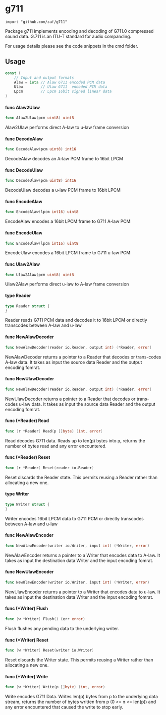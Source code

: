 # g711

    import "github.com/zaf/g711"

Package g711 implements encoding and decoding of G711.0 compressed sound data.
G.711 is an ITU-T standard for audio companding.

For usage details please see the code snippets in the cmd folder.

## Usage

```go
const (
	// Input and output formats
	Alaw = iota // Alaw G711 encoded PCM data
	Ulaw        // Ulaw G711  encoded PCM data
	Lpcm        // Lpcm 16bit signed linear data
)
```

#### func  Alaw2Ulaw

```go
func Alaw2Ulaw(pcm uint8) uint8
```
Alaw2Ulaw performs direct A-law to u-law frame conversion

#### func  DecodeAlaw

```go
func DecodeAlaw(pcm uint8) int16
```
DecodeAlaw decodes an A-law PCM frame to 16bit LPCM

#### func  DecodeUlaw

```go
func DecodeUlaw(pcm uint8) int16
```
DecodeUlaw decodes a u-law PCM frame to 16bit LPCM

#### func  EncodeAlaw

```go
func EncodeAlaw(lpcm int16) uint8
```
EncodeAlaw encodes a 16bit LPCM frame to G711 A-law PCM

#### func  EncodeUlaw

```go
func EncodeUlaw(lpcm int16) uint8
```
EncodeUlaw encodes a 16bit LPCM frame to G711 u-law PCM

#### func  Ulaw2Alaw

```go
func Ulaw2Alaw(pcm uint8) uint8
```
Ulaw2Alaw performs direct u-law to A-law frame conversion

#### type Reader

```go
type Reader struct {
}
```

Reader reads G711 PCM data and decodes it to 16bit LPCM or directly transcodes
between A-law and u-law

#### func  NewAlawDecoder

```go
func NewAlawDecoder(reader io.Reader, output int) (*Reader, error)
```
NewAlawDecoder returns a pointer to a Reader that decodes or trans-codes A-law
data. It takes as input the source data Reader and the output encoding fomrat.

#### func  NewUlawDecoder

```go
func NewUlawDecoder(reader io.Reader, output int) (*Reader, error)
```
NewUlawDecoder returns a pointer to a Reader that decodes or trans-codes u-law
data. It takes as input the source data Reader and the output encoding fomrat.

#### func (*Reader) Read

```go
func (r *Reader) Read(p []byte) (int, error)
```
Read decodes G711 data. Reads up to len(p) bytes into p, returns the number of
bytes read and any error encountered.

#### func (*Reader) Reset

```go
func (r *Reader) Reset(reader io.Reader)
```
Reset discards the Reader state. This permits reusing a Reader rather than
allocating a new one.

#### type Writer

```go
type Writer struct {
}
```

Writer encodes 16bit LPCM data to G711 PCM or directly transcodes between A-law
and u-law

#### func  NewAlawEncoder

```go
func NewAlawEncoder(writer io.Writer, input int) (*Writer, error)
```
NewAlawEncoder returns a pointer to a Writer that encodes data to A-law. It
takes as input the destination data Writer and the input encoding fomrat.

#### func  NewUlawEncoder

```go
func NewUlawEncoder(writer io.Writer, input int) (*Writer, error)
```
NewUlawEncoder returns a pointer to a Writer that encodes data to u-law. It
takes as input the destination data Writer and the input encoding fomrat.

#### func (*Writer) Flush

```go
func (w *Writer) Flush() (err error)
```
Flush flushes any pending data to the underlying writer.

#### func (*Writer) Reset

```go
func (w *Writer) Reset(writer io.Writer)
```
Reset discards the Writer state. This permits reusing a Writer rather than
allocating a new one.

#### func (*Writer) Write

```go
func (w *Writer) Write(p []byte) (int, error)
```
Write encodes G711 Data. Writes len(p) bytes from p to the underlying data
stream, returns the number of bytes written from p (0 <= n <= len(p)) and any
error encountered that caused the write to stop early.
